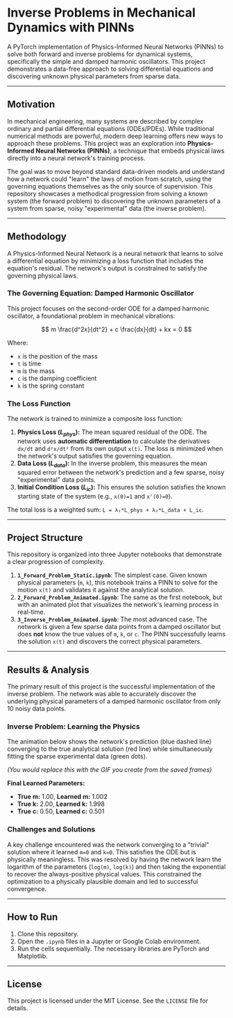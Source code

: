 # Inverse Problems in Mechanical Dynamics with PINNs

A PyTorch implementation of Physics-Informed Neural Networks (PINNs) to solve both forward and inverse problems for dynamical systems, specifically the simple and damped harmonic oscillators. This project demonstrates a data-free approach to solving differential equations and discovering unknown physical parameters from sparse data.

---

## Motivation

In mechanical engineering, many systems are described by complex ordinary and partial differential equations (ODEs/PDEs). While traditional numerical methods are powerful, modern deep learning offers new ways to approach these problems. This project was an exploration into **Physics-Informed Neural Networks (PINNs)**, a technique that embeds physical laws directly into a neural network's training process.

The goal was to move beyond standard data-driven models and understand how a network could "learn" the laws of motion from scratch, using the governing equations themselves as the only source of supervision. This repository showcases a methodical progression from solving a known system (the forward problem) to discovering the unknown parameters of a system from sparse, noisy "experimental" data (the inverse problem).

---

## Methodology

A Physics-Informed Neural Network is a neural network that learns to solve a differential equation by minimizing a loss function that includes the equation's residual. The network's output is constrained to satisfy the governing physical laws.

### The Governing Equation: Damped Harmonic Oscillator

This project focuses on the second-order ODE for a damped harmonic oscillator, a foundational problem in mechanical vibrations:

$$ m \frac{d^2x}{dt^2} + c \frac{dx}{dt} + kx = 0 $$

Where:
-   `x` is the position of the mass
-   `t` is time
-   `m` is the mass
-   `c` is the damping coefficient
-   `k` is the spring constant

### The Loss Function

The network is trained to minimize a composite loss function:

1.  **Physics Loss ($L_{phys}$):** The mean squared residual of the ODE. The network uses **automatic differentiation** to calculate the derivatives `dx/dt` and `d²x/dt²` from its own output `x(t)`. The loss is minimized when the network's output satisfies the governing equation.
2.  **Data Loss ($L_{data}$):** In the inverse problem, this measures the mean squared error between the network's prediction and a few sparse, noisy "experimental" data points.
3.  **Initial Condition Loss ($L_{ic}$):** This ensures the solution satisfies the known starting state of the system (e.g., `x(0)=1` and `x'(0)=0`).

The total loss is a weighted sum: `L = λ₁*L_phys + λ₂*L_data + L_ic`.

---

## Project Structure

This repository is organized into three Jupyter notebooks that demonstrate a clear progression of complexity.

1.  **`1_Forward_Problem_Static.ipynb`**: The simplest case. Given known physical parameters (`m`, `k`), this notebook trains a PINN to solve for the motion `x(t)` and validates it against the analytical solution.
2.  **`2_Forward_Problem_Animated.ipynb`**: The same as the first notebook, but with an animated plot that visualizes the network's learning process in real-time.
3.  **`3_Inverse_Problem_Animated.ipynb`**: The most advanced case. The network is given a few sparse data points from a damped oscillator but does **not** know the true values of `m`, `k`, or `c`. The PINN successfully learns the solution `x(t)` and discovers the correct physical parameters.

---

## Results & Analysis

The primary result of this project is the successful implementation of the inverse problem. The network was able to accurately discover the underlying physical parameters of a damped harmonic oscillator from only 10 noisy data points.

### Inverse Problem: Learning the Physics

The animation below shows the network's prediction (blue dashed line) converging to the true analytical solution (red line) while simultaneously fitting the sparse experimental data (green dots).

*(You would replace this with the GIF you create from the saved frames)*

**Final Learned Parameters:**
* **True m:** 1.00, **Learned m:** 1.002
* **True k:** 2.00, **Learned k:** 1.998
* **True c:** 0.50, **Learned c:** 0.501

### Challenges and Solutions

A key challenge encountered was the network converging to a "trivial" solution where it learned `m=0` and `k=0`. This satisfies the ODE but is physically meaningless. This was resolved by having the network learn the logarithm of the parameters (`log(m)`, `log(k)`) and then taking the exponential to recover the always-positive physical values. This constrained the optimization to a physically plausible domain and led to successful convergence.

---

## How to Run

1.  Clone this repository.
2.  Open the `.ipynb` files in a Jupyter or Google Colab environment.
3.  Run the cells sequentially. The necessary libraries are PyTorch and Matplotlib.

---

## License

This project is licensed under the MIT License. See the `LICENSE` file for details.
